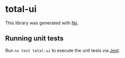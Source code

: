 # total-ui

This library was generated with [Nx](https://nx.dev).

## Running unit tests

Run `nx test total-ui` to execute the unit tests via [Jest](https://jestjs.io).
